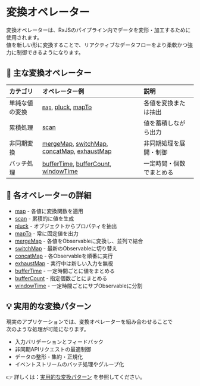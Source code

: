 # 変換オペレーター

変換オペレーターは、RxJSのパイプライン内でデータを変形・加工するために使用されます。  
値を新しい形に変換することで、リアクティブなデータフローをより柔軟かつ強力に制御できるようになります。


## 🧩 主な変換オペレーター

| カテゴリ | オペレーター例 | 説明 |
|:---|:---|:---|
| 単純な値の変換 | [`map`](./map), [pluck](./pluck), [mapTo](./mapTo) | 各値を変換または抽出 |
| 累積処理 | [scan](./scan) | 値を蓄積しながら出力 |
| 非同期変換 | [mergeMap](./mergeMap), [switchMap](./switchMap), [concatMap](./concatMap), [exhaustMap](./exhaustMap) | 非同期処理を展開・制御 |
| バッチ処理 | [bufferTime](./bufferTime), [bufferCount](./bufferCount), [windowTime](./windowTime) | 一定時間・個数でまとめる |


## 📖 各オペレーターの詳細

- [map](./map) - 各値に変換関数を適用
- [scan](./scan) - 累積的に値を生成
- [pluck](./pluck) - オブジェクトからプロパティを抽出
- [mapTo](./mapTo) - 常に固定値を出力
- [mergeMap](./mergeMap) - 各値をObservableに変換し、並列で結合
- [switchMap](./switchMap) - 最新のObservableに切り替え
- [concatMap](./concatMap) - 各Observableを順番に実行
- [exhaustMap](./exhaustMap) - 実行中は新しい入力を無視
- [bufferTime](./bufferTime) - 一定時間ごとに値をまとめる
- [bufferCount](./bufferCount) - 指定個数ごとにまとめる
- [windowTime](./windowTime) - 一定時間ごとにサブObservableに分割


## 💡 実用的な変換パターン

現実のアプリケーションでは、変換オペレーターを組み合わせることで  
次のような処理が可能になります。

- 入力バリデーションとフィードバック
- 非同期APIリクエストの最適制御
- データの整形・集約・正規化
- イベントストリームのバッチ処理やグループ化

👉 詳しくは：[実用的な変換パターン](./practical-use-cases) を参照してください。
